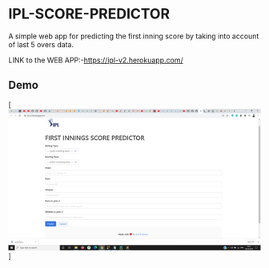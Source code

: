 # IPL-SCORE-PREDICTOR
A simple web app for predicting the first inning score by taking into account of last 5 overs data.

LINK to  the WEB APP:-https://ipl-v2.herokuapp.com/

## Demo


[![](https://github.com/sumitkumarju/IPL-SCORE-PREDICTOR/blob/master/demo.PNG)]
